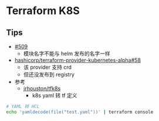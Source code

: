 # Terraform K8S

## Tips
* [#509](https://github.com/hashicorp/terraform-provider-helm/issues/509)
  * 模块名字不能与 helm 发布的名字一样
* [hashicorp/terraform-provider-kubernetes-alpha#58](https://github.com/hashicorp/terraform-provider-kubernetes-alpha/issues/58)
  * 该 provider 支持 crd
  * 但还没发布到 registry
* 参考
  * [jrhouston/tfk8s](https://github.com/jrhouston/tfk8s)
    * k8s yaml 转 tf 定义

```bash
# YAML 转 HCL
echo 'yamldecode(file("test.yaml"))' | terraform console
```
